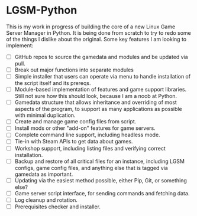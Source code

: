 # LGSM-Python

This is my work in progress of building the core of a new Linux Game Server Manager in Python. It is being done from scratch to try to redo some of the things I dislike about the original. Some key features I am looking to implement:

* [ ] GitHub repos to source the gamedata and modules and be updated via pull.
* [ ] Break out major functions into separate modules
* [ ] Simple installer that users can operate via menu to handle installation of the script itself and its prereqs.
* [ ] Module-based implementation of features and game support libraries. Still not sure how this should look, because I am a noob at Python.
* [ ] Gamedata structure that allows inheritance and overriding of most aspects of the program, to support as many applications as possible with minimal duplication.
* [ ] Create and manage game config files from script.
* [ ] Install mods or other "add-on" features for game servers.
* [ ] Complete command line support, including headless mode.
* [ ] Tie-in with Steam APIs to get data about games.
* [ ] Workshop support, including listing files and verifying correct installation.
* [ ] Backup and restore of all critical files for an instance, including LGSM configs, game config files, and anything else that is tagged via gamedata as important.
* [ ] Updating via the easiest method possible, either Pip, Git, or something else?
* [ ] Game server script interface, for sending commands and fetching data.
* [ ] Log cleanup and rotation.
* [ ] Prerequisites checker and installer.
